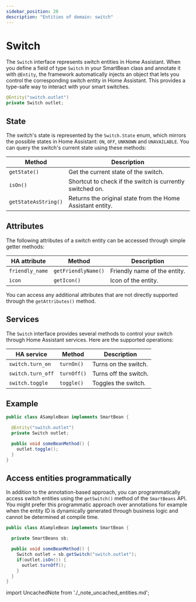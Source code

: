 ```yaml
---
sidebar_position: 20
description: "Entities of domain: switch"
---
```


# Switch

The `Switch` interface represents switch entities in Home Assistant. When you define a field of type `Switch` in your
SmartBean class and annotate it with `@Entity`, the framework automatically injects an object that lets you control the
corresponding switch entity in Home Assistant. This provides a type-safe way to interact with your smart switches.

````java
@Entity("switch.outlet")
private Switch outlet;
````

## State

The switch's state is represented by the `Switch.State` enum, which mirrors the possible states in Home Assistant: `ON`,
`OFF`, `UNKNOWN` and `UNAVAILABLE`. You can query the switch's current state using these methods:

| Method               | Description                                                |
|----------------------|------------------------------------------------------------|
| `getState()`         | Get the current state of the switch.                       |
| `isOn()`             | Shortcut to check if the switch is currently switched on.  |
| `getStateAsString()` | Returns the original state from the Home Assistant entity. |

## Attributes

The following attributes of a switch entity can be accessed through simple getter methods:

| HA attribute       | Method              | Description                                           |
|--------------------|---------------------|-------------------------------------------------------|
| `friendly_name`    | `getFriendlyName()` | Friendly name of the entity.                          |
| `icon`             | `getIcon()`         | Icon of the entity.                                   |

You can access any additional attributes that are not directly supported through the `getAttributes()` method.

## Services

The `Switch` interface provides several methods to control your switch through Home Assistant services. Here are the
supported operations:

| HA service        | Method      | Description           |
|-------------------|-------------|-----------------------|
| `switch.turn_on`  | `turnOn()`  | Turns on the switch.  |
| `switch.turn_off` | `turnOff()` | Turns off the switch. |
| `switch.toggle`   | `toggle()`  | Toggles the switch.   |

## Example

````java
public class ASampleBean implements SmartBean {

  @Entity("switch.outlet")
  private Switch outlet;

  public void someBeanMethod() {
    outlet.toggle();
  }
}
````

## Access entities programmatically

In addition to the annotation-based approach, you can programmatically access switch entities using the `getSwitch()` 
method of the `SmartBeans` API. You might prefer this programmatic approach over annotations for example when the entity
ID is dynamically generated through business logic and cannot be determined at compile time.

````java
public class ASampleBean implements SmartBean {

  private SmartBeans sb;

  public void someBeanMethod() {
    Switch outlet = sb.getSwitch("switch.outlet");
    if(outlet.isOn()) {
      outlet.turnOff();
    }
  }
}
````

import UncachedNote from './_note_uncached_entities.md';

<UncachedNote />